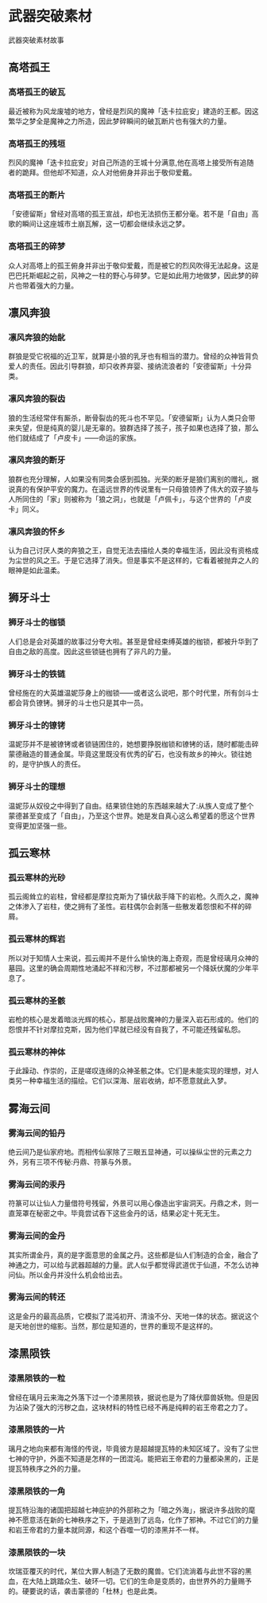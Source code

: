 # 武器突破素材

武器突破素材故事

## 高塔孤王

### 高塔孤王的破瓦

最近被称为风龙废墟的地方，曾经是烈风的魔神「迭卡拉庇安」建造的王都。因这繁华之梦全是魔神之力所造，因此梦碎瞬间的破瓦断片也有强大的力量。

### 高塔孤王的残垣

烈风的魔神「迭卡拉庇安」对自己所造的王城十分满意,他在高塔上接受所有追随者的跪拜。但他却不知道，众人对他俯身并非出于敬仰爱戴。

### 高塔孤王的断片

「安德留斯」曾经对高塔的孤王宣战，却也无法损伤王都分毫。若不是「自由」高歌的瞬间让这座城市土崩瓦解，这一切都会继续永远之梦。

### 高塔孤王的碎梦

众人对高塔上的孤王俯身并非出于敬仰爱戴，而是被它的烈风吹得无法起身。这是巴巴托斯崛起之前，风神之一柱的野心与碎梦。它是如此用力地做梦，因此梦的碎片也带着强大的力量。

## 凛风奔狼

### 凛风奔狼的始龀

群狼是受它祝福的近卫军，就算是小狼的乳牙也有相当的潜力。曾经的众神皆背负爱人的责任。因此引导群狼，却只收养弃婴、接纳流浪者的「安德留斯」十分异类。

### 凛风奔狼的裂齿

狼的生活经常伴有厮杀，断骨裂齿的死斗也不罕见。「安德留斯」认为人类只会带来失望，但是纯真的婴儿是无辜的。狼群选择了孩子，孩子如果也选择了狼，那么他们就结成了「卢皮卡」——命运的家族。

### 凛风奔狼的断牙

狼群也充分理解，人如果没有同类会感到孤独。光荣的断牙是狼们离别的赠礼，据说真的有保护平安的魔力。在遥远世界的传说里有一只母狼领养了伟大的双子狼与人所同住的「家」则被称为「狼之洞」，也就是「卢佩卡」，与这个世界的「卢皮卡」同义。

### 凛风奔狼的怀乡

认为自己讨厌人类的奔狼之王，自觉无法去描绘人类的幸福生活，因此没有资格成为尘世的风之王。于是它选择了消失。但是事实不是这样的，它看着被抛弃之人的眼神是如此温柔。

## 狮牙斗士

### 狮牙斗士的枷锁

人们总是会对英雄的故事过分夸大啦。甚至是曾经束缚英雄的枷锁，都被升华到了自由之敌的高度。因此这些锁链也拥有了非凡的力量。

### 狮牙斗士的铁链

曾经施在的大英雄温妮莎身上的枷锁——或者这么说吧，那个时代里，所有剑斗士都会背负镣铐。狮牙的斗士也只是其中一员。

### 狮牙斗士的镣铐

温妮莎并不是被镣铐或者锁链困住的，她想要挣脱枷锁和镣铐的话，随时都能击碎蒙德融造的普通金属。毕竟这里既没有优秀的矿石，也没有故乡的神火。锁往她的，是守护族人的责任。

### 狮牙斗士的理想

温妮莎从奴役之中得到了自由。结果锁住她的东西越来越大了:从族人变成了整个蒙德甚至变成了「自由」，乃至这个世界。她是发自真心这么希望着的愿这个世界变得更加坚强一些。

## 孤云寒林

### 孤云寒林的光砂

孤云阁耸立的岩柱，曾经都是摩拉克斯为了镇伏敌手降下的岩枪。久而久之，魔神之体渗入了岩柱，使之拥有了圣性。岩柱偶尔会剥落一些散发着怨恨和不样的碎屑。

### 孤云寒林的辉岩

所以对于知情人士来说，孤云阁并不是什么愉快的海上奇观，而是曾经璃月众神的墓园。这里的确会周期性地涌起不祥和污秽，不过那都被另一个降妖伏魔的少年平息了。

### 孤云寒林的圣骸

岩枪的核心是发着暗淡光辉的核心，那是战败魔神的力量深入岩石形成的。他们的怨恨并不针对摩拉克斯，因为他们早就已经没有自我了，不可能还残留私怨。

### 孤云寒林的神体

于此躁动、作崇的，正是嗟叹连绵的众神圣骸之体。它们是未能实现的理想，对人类另一种幸福生活的描绘。它们以深海、层岩收纳，却不愿意就此入梦。

## 雾海云间

### 雾海云间的铅丹

绝云间乃是仙家府地。而相传仙家除了三眼五显神通，可以操纵尘世的元素之力外，另有三项不传秘:丹鼎、符篆与外景。

### 雾海云间的汞丹

符篆可以让仙人力量借符号残留，外景可以用心像造出宇宙洞天。丹鼎之术，则一直笼罩在秘密之中。毕竟尝试吞下这些金丹的话，结果必定十死无生。

### 雾海云间的金丹

其实所谓金丹，真的是字面意思的金属之丹。这些都是仙人们制造的合金，融合了神通之力，可以给与武器超越的力量。武人似乎都觉得武道优于仙道，不怎么访神问仙。所以金丹并没什么机会给出去。

### 雾海云间的转还

这是金丹的最高品质，它模拟了混沌初开、清浊不分、天地一体的状态。据说这个是天地创世的缩影。当然，那位是知道的，世界的重现不是这样的。

## 漆黑陨铁

### 漆黑陨铁的一粒

曾经在璃月云来海之外落下过一个漆黑陨铁，据说也是为了降伏靡兽妖物。但是因为沾染了强大的污秽之血，这块材料的特性已经不再是纯粹的岩王帝君之力了。

### 漆黑陨铁的一片

璃月之地向来都有海怪的传说，毕竟彼方是超越提瓦特的未知区域了。没有了尘世七神的守护，外面不知道是怎样的一团混沌。能把岩王帝君的力量都染黑的，正是提瓦特秩序之外的力量。

### 漆黑陨铁的一角

提瓦特沿海的诸国把超越七神庇护的外部称之为「暗之外海」，据说许多战败的麾神不愿意活在新的七神秩序之下，于是逃到了远岛，化作了邪神。不过它们的力量和岩王帝君的力量本就同源，和这个吞噬一切的漆黑并不一样。

### 漆黑陨铁的一块

坎瑞亚覆灭的时代，某位大罪人制造了无数的魔兽。它们流淌着与此世不容的黑血，在大陆上跳踏众生、破环一切。它们的生命是变质的，由世界外的力量赐予的。硬要说的话，袭击蒙德的「杜林」也是此类。

